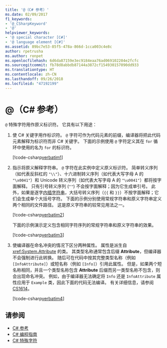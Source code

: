 ```yaml
---
title: '@（C# 参考）'
ms.date: 02/09/2017
f1_keywords:
- '@_CSharpKeyword'
- '@'
helpviewer_keywords:
- '@ special character [C#]'
- '@ language element [C#]'
ms.assetid: 89bc7e53-85f5-478a-866d-1cca003c4e8c
author: rpetrusha
ms.author: ronpet
ms.openlocfilehash: 6d6da87159e3ec9184eaa76ad069102204e2fcfc
ms.sourcegitcommit: fb78d8abbdb87144a3872cf154930157090dd933
ms.translationtype: HT
ms.contentlocale: zh-CN
ms.lasthandoff: 09/26/2018
ms.locfileid: "47192199"
---
```

# <a name="-c-reference"></a>@（C# 参考）

`@` 特殊字符用作原义标识符。 它具有以下用途：

1. 使 C# 关键字用作标识符。 `@` 字符可作为代码元素的前缀，编译器将把此代码元素解释为标识符而非 C# 关键字。 下面的示例使用 `@` 字符定义其在 `for` 循环中使用的名为 `for` 的标识符。

   [!code-csharp[verbatim1](../../../../samples/snippets/csharp/language-reference/keywords/verbatim1.cs#1)]

1. 指示将原义解释字符串。 `@` 字符在此实例中定义原义标识符。 简单转义序列（如代表反斜杠的 `"\\"`）、十六进制转义序列（如代表大写字母 A 的 `"\x0041"`）和 Unicode 转义序列（如代表大写字母 A 的 `"\u0041"`）都将按字面解释。 只有引号转义序列 (`""`) 不会按字面解释；因为它生成单引号。 此外，如果是逐字[内插字符串](interpolated.md)，大括号转义序列（`{{` 和 `}}`）不按字面解释；它们会生成单个大括号字符。 下面的示例分别使用常规字符串和原义字符串定义两个相同的文件路径。 这是原义字符串的较常见用法之一。

   [!code-csharp[verbatim2](../../../../samples/snippets/csharp/language-reference/keywords/verbatim1.cs#2)]

   下面的示例演示定义包含相同字符序列的常规字符串和原义字符串的效果。

   [!code-csharp[verbatim3](../../../../samples/snippets/csharp/language-reference/keywords/verbatim1.cs#3)]

1. 使编译器在命名冲突的情况下区分两种属性。 属性是派生自 <xref:System.Attribute> 的类。 其类型名称通常包含后缀 **Attribute**，但编译器不会强制进行此转换。 随后可在代码中按其完整类型名称（例如 `[InfoAttribute]`）或短名称（例如 `[Info]`）引用此属性。 但是，如果两个短名称相同，并且一个类型名称包含 **Attribute** 后缀而另一类型名称不包含，则会出现命名冲突。 例如，由于编译器无法确定将 `Info` 还是 `InfoAttribute` 属性应用于 `Example` 类，因此下面的代码无法编译。 有关详细信息，请参阅 [CS1614](../compiler-messages/cs1614.md)。

   [!code-csharp[verbatim4](../../../../samples/snippets/csharp/language-reference/keywords/verbatim2.cs#1)]

## <a name="see-also"></a>请参阅

- [C# 参考](../../../csharp/language-reference/index.md)  
- [C# 编程指南](../../../csharp/programming-guide/index.md)  
- [C# 特殊字符](../../../csharp/language-reference/tokens/index.md)
